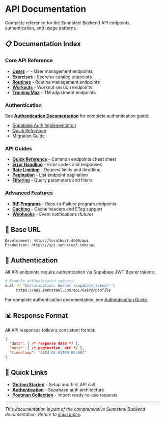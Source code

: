 # API Documentation

Complete reference for the Sunnsteel Backend API endpoints, authentication, and usage patterns.

## 📋 Documentation Index

### **Core API Reference**
- **[Users](USERS.md)** ✅ - User management endpoints
- **[Exercises](EXERCISES.md)** - Exercise catalog endpoints
- **[Routines](ROUTINES.md)** - Routine management endpoints
- **[Workouts](WORKOUTS.md)** - Workout session endpoints
- **[Training Max](TRAINING_MAX.md)** - TM adjustment endpoints

### **Authentication**
See **[Authentication Documentation](../authentication/)** for complete authentication guide:
- [Supabase Auth Implementation](../authentication/SUPABASE_AUTH.md)
- [Quick Reference](../authentication/QUICK_REFERENCE.md)
- [Migration Guide](../authentication/MIGRATION_GUIDE.md)

### **API Guides**
- **[Quick Reference](QUICK_REFERENCE.md)** - Common endpoints cheat sheet
- **[Error Handling](ERROR_HANDLING.md)** - Error codes and responses
- **[Rate Limiting](RATE_LIMITING.md)** - Request limits and throttling
- **[Pagination](PAGINATION.md)** - List endpoint pagination
- **[Filtering](FILTERING.md)** - Query parameters and filters

### **Advanced Features**
- **[RtF Programs](RTF_PROGRAMS.md)** - Reps-to-Failure program endpoints
- **[Caching](CACHING.md)** - Cache headers and ETag support
- **[Webhooks](WEBHOOKS.md)** - Event notifications (future)

## 🚀 Base URL

```
Development: http://localhost:4000/api
Production: https://api.sunnsteel.com/api
```

## 🔐 Authentication

All API endpoints require authentication via Supabase JWT Bearer tokens:

```bash
# Example authenticated request
curl -H "Authorization: Bearer <supabase_token>" \
     https://api.sunnsteel.com/api/users/profile
```

For complete authentication documentation, see [Authentication Guide](../authentication/SUPABASE_AUTH.md).

## 📊 Response Format

All API responses follow a consistent format:

```json
{
  "data": { /* response data */ },
  "meta": { /* pagination, etc */ },
  "timestamp": "2024-01-01T00:00:00Z"
}
```

## 🔗 Quick Links

- **[Getting Started](../getting-started/README.md)** - Setup and first API call
- **[Authentication](../authentication/SUPABASE_AUTH.md)** - Supabase auth architecture
- **[Postman Collection](POSTMAN_COLLECTION.md)** - Import ready-to-use requests

---

*This documentation is part of the comprehensive Sunnsteel Backend documentation. Return to [main index](../README.md).*